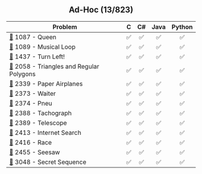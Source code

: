 <div align="center">

## Ad-Hoc (13/823)

| Problem                                                                                       |  C  | C#  | Java | Python |
| --------------------------------------------------------------------------------------------- | :-: | :-: | :--: | :----: |
| [📂](./1087%20-%20Queen) 1087 - Queen                                                         | ✅  | ✅  |  ✅  |   ✅   |
| [📂](./1089%20-%20Musical%20Loop) 1089 - Musical Loop                                         | ✅  | ✅  |  ✅  |   ✅   |
| [📂](./1437%20-%20Turn%20Left!) 1437 - Turn Left!                                             | ✅  | ✅  |  ✅  |   ✅   |
| [📂](./2058%20-%20Triangles%20and%20Regular%20Polygons) 2058 - Triangles and Regular Polygons | ✅  | ✅  |  ✅  |   ✅   |
| [📂](./2339%20-%20Paper%20Airplanes) 2339 - Paper Airplanes                                   | ✅  | ✅  |  ✅  |   ✅   |
| [📂](./2373%20-%20Waiter) 2373 - Waiter                                                       | ✅  | ✅  |  ✅  |   ✅   |
| [📂](./2374%20-%20Pneu) 2374 - Pneu                                                           | ✅  | ✅  |  ✅  |   ✅   |
| [📂](./2388%20-%20Tachograph) 2388 - Tachograph                                               | ✅  | ✅  |  ✅  |   ✅   |
| [📂](./2389%20-%20Telescope) 2389 - Telescope                                                 | ✅  | ✅  |  ✅  |   ✅   |
| [📂](./2413%20-%20Internet%20Search) 2413 - Internet Search                                   | ✅  | ✅  |  ✅  |   ✅   |
| [📂](./2416%20-%20Race) 2416 - Race                                                           | ✅  | ✅  |  ✅  |   ✅   |
| [📂](./2455%20-%20Seesaw) 2455 - Seesaw                                                       | ✅  | ✅  |  ✅  |   ✅   |
| [📂](./3048%20-%20Secret%20Sequence) 3048 - Secret Sequence                                   | ✅  | ✅  |  ✅  |   ✅   |

</div>
